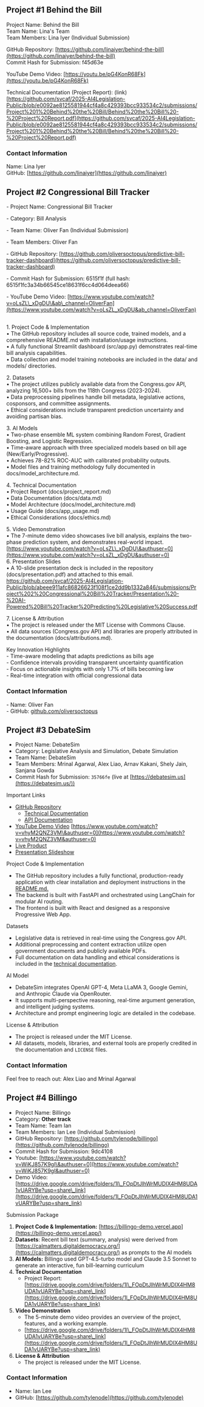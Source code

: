 ## Project \#1 Behind the Bill

Project Name: Behind the Bill  
Team Name: Lina's Team  
Team Members: Lina Iyer (Individual Submission)

GitHub Repository: [https://github.com/linaiyer/behind-the-bill](https://github.com/linaiyer/behind-the-bill)  
Commit Hash for Submission: f45d63e

YouTube Demo Video: [https://youtu.be/pG4KonR68Fk](https://youtu.be/pG4KonR68Fk)

Technical Documentation (Project Report): (link)[https://github.com/svcaf/2025-AI4Legislation-Public/blob/e0092ae8125581944cf4a8c429393bcc933534c2/submissions/Project%201%20Behind%20the%20Bill/Behind%20the%20Bill%20-%20Project%20Report.pdf](https://github.com/svcaf/2025-AI4Legislation-Public/blob/e0092ae8125581944cf4a8c429393bcc933534c2/submissions/Project%201%20Behind%20the%20Bill/Behind%20the%20Bill%20-%20Project%20Report.pdf) 

### Contact Information

Name: Lina Iyer  
GitHub: [https://github.com/linaiyer](https://github.com/linaiyer)

## Project \#2 Congressional Bill Tracker

\- Project Name: Congressional Bill Tracker

\- Category: Bill Analysis

\- Team Name: Oliver Fan (Individual Submission)

\- Team Members: Oliver Fan

\- GitHub Repository: [https://github.com/oliversoctopus/predictive-bill-tracker-dashboard](https://github.com/oliversoctopus/predictive-bill-tracker-dashboard)

\- Commit Hash for Submission: 6515f1f (full hash: 6515f1fc3a34b66545ce18631f6cc4d064deea66)

\- YouTube Demo Video: [https://www.youtube.com/watch?v=oLsZL\_xDgDU\&ab\_channel=OliverFan](https://www.youtube.com/watch?v=oLsZL_xDgDU&ab_channel=OliverFan)

## 

1\. Project Code & Implementation  
   • The GitHub repository includes all source code, trained models, and a comprehensive README.md with installation/usage instructions.  
   • A fully functional Streamlit dashboard (src/app.py) demonstrates real-time bill analysis capabilities.  
   • Data collection and model training notebooks are included in the data/ and models/ directories.

2\. Datasets  
   • The project utilizes publicly available data from the Congress.gov API, analyzing 16,500+ bills from the 118th Congress (2023-2024).  
   • Data preprocessing pipelines handle bill metadata, legislative actions, cosponsors, and committee assignments.  
   • Ethical considerations include transparent prediction uncertainty and avoiding partisan bias.

3\. AI Models  
   • Two-phase ensemble ML system combining Random Forest, Gradient Boosting, and Logistic Regression.  
   • Time-aware approach with three specialized models based on bill age (New/Early/Progressive).  
   • Achieves 78-82% ROC-AUC with calibrated probability outputs.  
   • Model files and training methodology fully documented in docs/model\_architecture.md.

4\. Technical Documentation  
   • Project Report (docs/project\_report.md)  
   • Data Documentation (docs/data.md)  
   • Model Architecture (docs/model\_architecture.md)  
   • Usage Guide (docs/app\_usage.md)  
   • Ethical Considerations (docs/ethics.md)

5\. Video Demonstration  
   • The 7-minute demo video showcases live bill analysis, explains the two-phase prediction system, and demonstrates real-world impact.  
[https://www.youtube.com/watch?v=oLsZL\_xDgDU\&authuser=0](https://www.youtube.com/watch?v=oLsZL_xDgDU&authuser=0)   
6\. Presentation Slides  
   • A 10-slide presentation deck is included in the repository (docs/presentation.pdf) and attached to this email.
    https://github.com/svcaf/2025-AI4Legislation-Public/blob/abeee911afc86826623f108f1ce2dd9b1332a846/submissions/Project%202%20Congressional%20Bill%20Tracker/Presentation%20-%20AI-Powered%20Bill%20Tracker%20Predicting%20Legislative%20Success.pdf
    
7\. License & Attribution  
   • The project is released under the MIT License with Commons Clause.  
   • All data sources (Congress.gov API) and libraries are properly attributed in the documentation (docs/attributions.md).

Key Innovation Highlights  
\- Time-aware modeling that adapts predictions as bills age  
\- Confidence intervals providing transparent uncertainty quantification  
\- Focus on actionable insights with only 1.7% of bills becoming law  
\- Real-time integration with official congressional data

### Contact Information

\- Name: Oliver Fan  
\- GitHub: [github.com/oliversoctopus](http://github.com/oliversoctopus)

## Project \#3 DebateSim

* Project Name: DebateSim  
* Category: Legislative Analysis and Simulation, Debate Simulation  
* Team Name: DebateSim  
* Team Members: Mrinal Agarwal, Alex Liao, Arnav Kakani, Shely Jain, Sanjana Gowda  
* Commit Hash for Submission: `35766fe` (live at [https://debatesim.us](https://debatesim.us/))

Important Links

* [GitHub Repository](https://github.com/alexliao95311/DebateSim)  
  * [Technical Documentation](https://github.com/alexliao95311/DebateSim/blob/main/docs/PROJECT_REPORT.md)  
  * [API Documentation](https://github.com/alexliao95311/DebateSim/blob/main/docs/API_REFERENCE.md)  
* [YouTube Demo Video](https://www.youtube.com/watch?v=vhyM2QNZ3VM)  [https://www.youtube.com/watch?v=vhyM2QNZ3VM\&authuser=0](https://www.youtube.com/watch?v=vhyM2QNZ3VM&authuser=0)   
* [Live Product](https://debatesim.us/)  
* [Presentation Slideshow](https://docs.google.com/presentation/d/1PX7PzdyxYKlxaXpjZY7a5Bq-TLe-cN4DXaJ78WPWjyw/edit?usp=sharing)

 Project Code & Implementation

* The GitHub repository includes a fully functional, production-ready application with clear installation and deployment instructions in the [README.md.](https://github.com/alexliao95311/DebateSim/blob/main/README.md)  
* The backend is built with FastAPI and orchestrated using LangChain for modular AI routing.  
* The frontend is built with React and designed as a responsive Progressive Web App.

Datasets

* Legislative data is retrieved in real-time using the Congress.gov API.  
* Additional preprocessing and content extraction utilize open government documents and publicly available PDFs.  
* Full documentation on data handling and ethical considerations is included in the [technical documentation](https://github.com/alexliao95311/DebateSim/blob/main/docs/PROJECT_REPORT.md).

AI Model

* DebateSim integrates OpenAI GPT-4, Meta LLaMA 3, Google Gemini, and Anthropic Claude via OpenRouter.  
* It supports multi-perspective reasoning, real-time argument generation, and intelligent judging systems.  
* Architecture and prompt engineering logic are detailed in the codebase.

License & Attribution

* The project is released under the MIT License.  
* All datasets, models, libraries, and external tools are properly credited in the documentation and `LICENSE` files.

### **Contact Information**

Feel free to reach out: Alex Liao and Mrinal Agarwal

## Project \#4 Billingo

* Project Name: Billingo  
* Category: **Other track**  
* Team Name: Team Ian  
* Team Members: Ian Lee (Individual Submission)  
* GitHub Repository: [https://github.com/tylenode/billingo](https://github.com/tylenode/billingo)  
* Commit Hash for Submission: 9dc4108  
* Youtube: [https://www.youtube.com/watch?v=WiKJ857K9gI\&authuser=0](https://www.youtube.com/watch?v=WiKJ857K9gI&authuser=0)   
* Demo Video: [https://drive.google.com/drive/folders/1l\_FOpDtJlhWrMUDIX4HM8UDA1vUARYBe?usp=share\_link](https://drive.google.com/drive/folders/1l_FOpDtJlhWrMUDIX4HM8UDA1vUARYBe?usp=share_link)

Submission Package

1. **Project Code & Implementation:** [https://billingo-demo.vercel.app](https://billingo-demo.vercel.app/)  
2. **Datasets**: Recent bill text (summary, analysis) were derived from [https://calmatters.digitaldemocracy.org/](https://calmatters.digitaldemocracy.org/) as prompts to the AI models  
3. **AI Models:** Billingo used GPT-4.5-turbo model and Claude 3.5 Sonnet to generate an interactive, fun bill-learning curriculum   
4. **Technical Documentation**  
   * Project Report: [https://drive.google.com/drive/folders/1l\_FOpDtJlhWrMUDIX4HM8UDA1vUARYBe?usp=share\_link](https://drive.google.com/drive/folders/1l_FOpDtJlhWrMUDIX4HM8UDA1vUARYBe?usp=share_link)  
5. **Video Demonstration**  
   * The 5-minute demo video provides an overview of the project, features, and a working example.  
   * [https://drive.google.com/drive/folders/1l\_FOpDtJlhWrMUDIX4HM8UDA1vUARYBe?usp=share\_link](https://drive.google.com/drive/folders/1l_FOpDtJlhWrMUDIX4HM8UDA1vUARYBe?usp=share_link)  
6. **License & Attribution**  
   * The project is released under the MIT License.

### **Contact Information**

* Name: Ian Lee  
* GitHub: [https://github.com/tylenode](https://github.com/tylenode)
